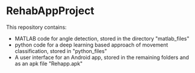 # RehabAppProject
This repository contains:
- MATLAB code for angle detection, stored in the directory "matlab_files"
- python code for a deep learning based approach of movement classification, stored in "python_files"
- A user interface for an Android app, stored in the remaining folders and as an apk file "Rehapp.apk"
